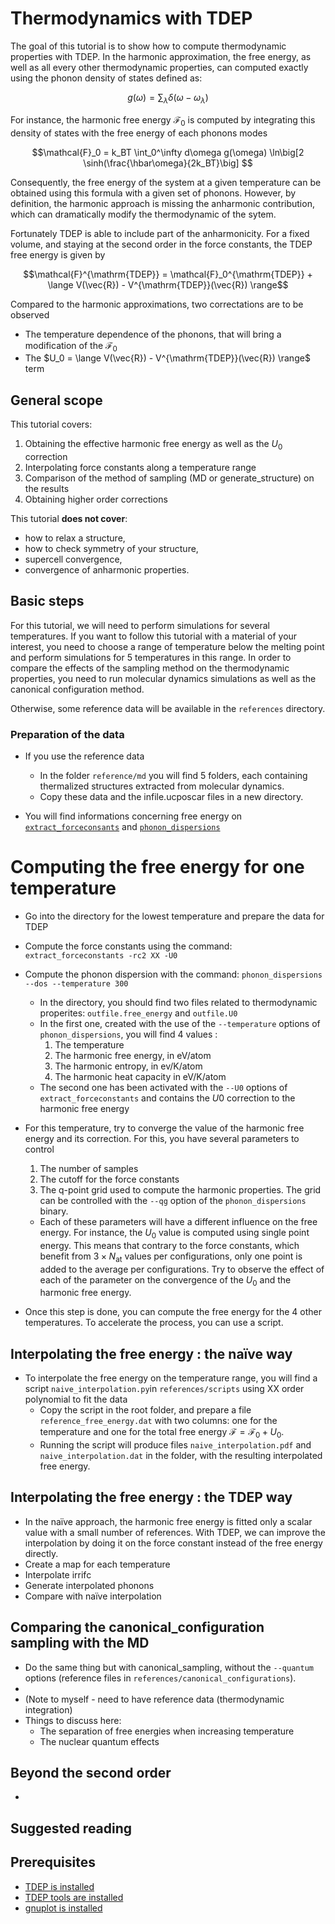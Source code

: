 Thermodynamics with TDEP
========================

The goal of this tutorial is to show how to compute thermodynamic properties with TDEP.
In the harmonic approximation, the free energy, as well as all every other thermodynamic properties, can computed exactly using the phonon density of states defined as:

```math
g(\omega) = \sum_\lambda \delta(\omega - \omega_\lambda)
```

For instance, the harmonic free energy $\mathcal{F}_0$ is computed by integrating this density of states with the free energy of each phonons modes
```math
\mathcal{F}_0 = k_BT \int_0^\infty d\omega g(\omega) \ln\big[2 \sinh(\frac{\hbar\omega}{2k_BT}\big] 
```
Consequently, the free energy of the system at a given temperature can be obtained using this formula with a given set of phonons.
However, by definition, the harmonic approach is missing the anharmonic contribution, which can dramatically modify the thermodynamic of the sytem.

Fortunately TDEP is able to include part of the anharmonicity.
For a fixed volume, and staying at the second order in the force constants, the TDEP free energy is given by
```math
\mathcal{F}^{\mathrm{TDEP}} = \mathcal{F}_0^{\mathrm{TDEP}} + \lange V(\vec{R}) - V^{\mathrm{TDEP}}(\vec{R}) \range
```

Compared to the harmonic approximations, two correctations are to be observed
* The temperature dependence of the phonons, that will bring a modification of the $\mathcal{F}_0$
* The $U_0 = \lange V(\vec{R}) - V^{\mathrm{TDEP}}(\vec{R}) \range$ term



## General scope

This tutorial covers:

1. Obtaining the effective harmonic free energy as well as the $U_0$ correction
2. Interpolating force constants along a temperature range
4. Comparison of the method of sampling (MD or generate_structure) on the results
5. Obtaining higher order corrections

This tutorial **does not cover**:

- how to relax a structure,
- how to check symmetry of your structure,
- supercell convergence,
- convergence of anharmonic properties.

## Basic steps

For this tutorial, we will need to perform simulations for several temperatures.
If you want to follow this tutorial with a material of your interest, you need to choose a range of temperature below the melting point and perform simulations for 5 temperatures in this range.
In order to compare the effects of the sampling method on the thermodynamic properties, you need to run molecular dynamics simulations as well as the canonical configuration method.

Otherwise, some reference data will be available in the `references` directory.


### Preparation of the data

- If you use the reference data
    - In the folder `reference/md` you will find 5 folders, each containing thermalized structures extracted from molecular dynamics.
    - Copy these data and the infile.ucposcar files in a new directory.

- You will find informations concerning free energy on [`extract_forceconsants`](http://ollehellman.github.io/program/extract_forceconstants.html) and [`phonon_dispersions`](https://ollehellman.github.io/program/phonon_dispersion_relations.html#sec_tdepthermo)

# Computing the free energy for one temperature

- Go into the directory for the lowest temperature and prepare the data for TDEP
- Compute the force constants using the command: `extract_forceconstants -rc2 XX -U0`
- Compute the phonon dispersion with the command: `phonon_dispersions --dos --temperature 300`
    - In the directory, you should find two files related to thermodynamic properites: `outfile.free_energy` and `outfile.U0` 
    - In the first one, created with the use of the `--temperature` options of `phonon_dispersions`, you will find 4 values :
        1. The temperature
        2. The harmonic free energy, in eV/atom
        3. The harmonic entropy, in ev/K/atom
        4. The harmonic heat capacity in eV/K/atom
    - The second one has been activated with the `--U0` options of `extract_forceconstants` and contains the $U0$ correction to the harmonic free energy

- For this temperature, try to converge the value of the harmonic free energy and its correction. For this, you have several parameters to control
    1. The number of samples
    2. The cutoff for the force constants
    3. The q-point grid used to compute the harmonic properties. The grid can be controlled with the `--qg` option of the `phonon_dispersions` binary.
    - Each of these parameters will have a different influence on the free energy. For instance, the $U_0$ value is computed using single point energy. This means that contrary to the force constants, which benefit from $3 \times N_{\mathrm{at}}$ values per configurations, only one point is added to the average per configurations. Try to observe the effect of each of the parameter on the convergence of the $U_0$ and the harmonic free energy.

- Once this step is done, you can compute the free energy for the 4 other temperatures. To accelerate the process, you can use a script.


## Interpolating the free energy : the naïve way

- To interpolate the free energy on the temperature range, you will find a script `naive_interpolation.py`in `references/scripts` using XX order polynomial to fit the data
    - Copy the script in the root folder, and prepare a file `reference_free_energy.dat` with two columns: one for the temperature and one for the total free energy $\mathcal{F} = \mathcal{F}_0 + U_0$.
    - Running the script will produce files `naive_interpolation.pdf` and `naive_interpolation.dat` in the folder, with the resulting interpolated free energy.


## Interpolating the free energy : the TDEP way

- In the naïve approach, the harmonic free energy is fitted only a scalar value with a small number of references. With TDEP, we can improve the interpolation by doing it on the force constant instead of the free energy directly.
- Create a map for each temperature
- Interpolate irrifc
- Generate interpolated phonons
- Compare with naïve interpolation


## Comparing the canonical_configuration sampling with the MD

- Do the same thing but with canonical_sampling, without the `--quantum` options (reference files in `references/canonical_configurations`).
- 
- (Note to myself - need to have reference data (thermodynamic integration)
- Things to discuss here:
    - The separation of free energies when increasing temperature
    - The nuclear quantum effects


## Beyond the second order

-  



## Suggested reading


## Prerequisites

- [TDEP is installed](http://ollehellman.github.io/page/0_installation.html)
- [TDEP tools are installed](https://github.com/flokno/tools.tdep)
- [gnuplot is installed](http://www.gnuplot.info/)


